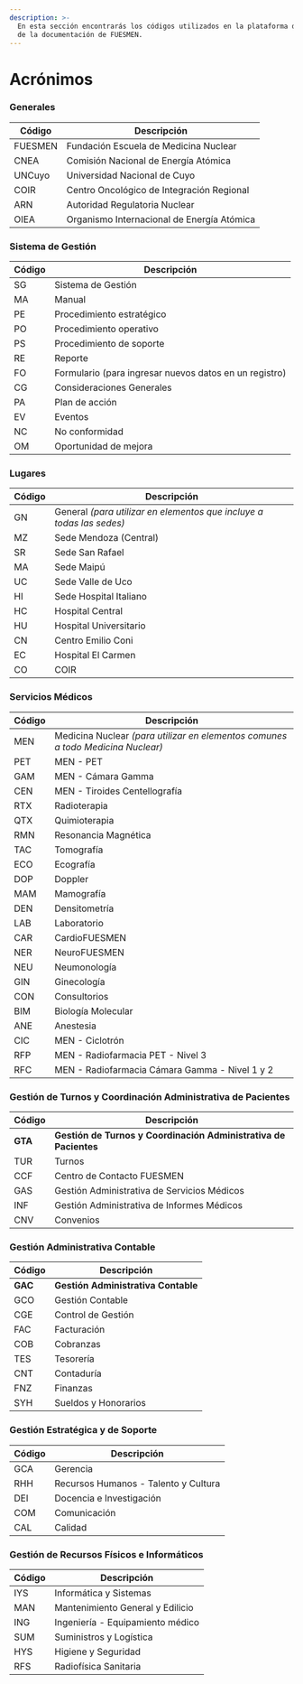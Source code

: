 ```yaml
---
description: >-
  En esta sección encontrarás los códigos utilizados en la plataforma de gestión
  de la documentación de FUESMEN.
---
```


# Acrónimos

### Generales

| Código  | Descripción                                |
| ------- | ------------------------------------------ |
| FUESMEN | Fundación Escuela de Medicina Nuclear      |
| CNEA    | Comisión Nacional de Energía Atómica       |
| UNCuyo  | Universidad Nacional de Cuyo               |
| COIR    | Centro Oncológico de Integración Regional  |
| ARN     | Autoridad Regulatoria Nuclear              |
| OIEA    | Organismo Internacional de Energía Atómica |

### Sistema de Gestión

| Código | Descripción                                            |
| ------ | ------------------------------------------------------ |
| SG     | Sistema de Gestión                                     |
| MA     | Manual                                                 |
| PE     | Procedimiento estratégico                              |
| PO     | Procedimiento operativo                                |
| PS     | Procedimiento de soporte                               |
| RE     | Reporte                                                |
| FO     | Formulario (para ingresar nuevos datos en un registro) |
| CG     | Consideraciones Generales                              |
| PA     | Plan de acción                                         |
| EV     | Eventos                                                |
| NC     | No conformidad                                         |
| OM     | Oportunidad de mejora                                  |

### Lugares

| Código | Descripción                                                                                               |
| ------ | --------------------------------------------------------------------------------------------------------- |
| GN     | General _(para utilizar en elementos que incluye a todas las sedes)_                                      |
| MZ     | Sede Mendoza (Central)                                                                                    |
| SR     | Sede San Rafael                                                                                           |
| MA     | Sede Maipú                                                                                                |
| UC     | Sede Valle de Uco                                                                                         |
| HI     | Sede Hospital Italiano                                                                                    |
| HC     | Hospital Central                                                                                          |
| HU     | Hospital Universitario                                                                                    |
| CN     | Centro Emilio Coni                                                                                        |
| EC     | Hospital El Carmen                                                                                        |
| CO     | COIR                                                                                                      |

### Servicios Médicos

| Código | Descripción                                                                     |
| ------ | ------------------------------------------------------------------------------- |
| MEN    | Medicina Nuclear _(para utilizar en elementos comunes a todo Medicina Nuclear)_ |
| PET    | MEN - PET                                                                       |
| GAM    | MEN - Cámara Gamma                                                              |
| CEN    | MEN - Tiroides Centellografía                                                   |
| RTX    | Radioterapia                                                                    |
| QTX    | Quimioterapia                                                                   |
| RMN    | Resonancia Magnética                                                            |
| TAC    | Tomografía                                                                      |
| ECO    | Ecografía                                                                       |
| DOP    | Doppler                                                                         |
| MAM    | Mamografía                                                                      |
| DEN    | Densitometría                                                                   |
| LAB    | Laboratorio                                                                     |
| CAR    | CardioFUESMEN                                                                   |
| NER    | NeuroFUESMEN                                                                    |
| NEU    | Neumonología                                                                    |
| GIN    | Ginecología                                                                     |
| CON    | Consultorios                                                                    |
| BIM    | Biología Molecular                                                              |
| ANE    | Anestesia                                                                       |
| CIC    | MEN - Ciclotrón                                                                 |
| RFP    | MEN - Radiofarmacia PET - Nivel 3                                               |
| RFC    | MEN - Radiofarmacia Cámara Gamma - Nivel 1 y 2                                  |

### Gestión de Turnos y Coordinación Administrativa de Pacientes

| Código  | Descripción                                                      |
| ------- | ---------------------------------------------------------------- |
| **GTA** | **Gestión de Turnos y Coordinación Administrativa de Pacientes** |
| TUR     | Turnos                                                           |
| CCF     | Centro de Contacto FUESMEN                                       |
| GAS     | Gestión Administrativa de Servicios Médicos                      |
| INF     | Gestión Administrativa de Informes Médicos                       |
| CNV     | Convenios                                                        |

### Gestión Administrativa Contable

| Código  | Descripción                         |
| ------- | ----------------------------------- |
| **GAC** | **Gestión Administrativa Contable** |
| GCO     | Gestión Contable                    |
| CGE     | Control de Gestión                  |
| FAC     | Facturación                         |
| COB     | Cobranzas                           |
| TES     | Tesorería                           |
| CNT     | Contaduría                          |
| FNZ     | Finanzas                            |
| SYH     | Sueldos y Honorarios                |

### Gestión Estratégica y de Soporte

| Código | Descripción                          |
| ------ | ------------------------------------ |
| GCA    | Gerencia                             |
| RHH    | Recursos Humanos - Talento y Cultura |
| DEI    | Docencia e Investigación             |
| COM    | Comunicación                         |
| CAL    | Calidad                              |

### Gestión de Recursos Físicos e Informáticos

| Código | Descripción                      |
| ------ | -------------------------------- |
| IYS    | Informática y Sistemas           |
| MAN    | Mantenimiento General y Edilicio |
| ING    | Ingeniería - Equipamiento médico |
| SUM    | Suministros y Logística          |
| HYS    | Higiene y Seguridad              |
| RFS    | Radiofísica Sanitaria            |

